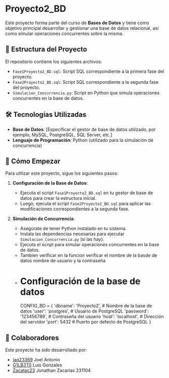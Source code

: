 # Proyecto2_BD

Este proyecto forma parte del curso de **Bases de Datos** y tiene como objetivo principal desarrollar y gestionar una base de datos relacional, así como simular operaciones concurrentes sobre la misma.

## 📂 Estructura del Proyecto

El repositorio contiene los siguientes archivos:

- `Fase1Proyecto2_BD.sql`: Script SQL correspondiente a la primera fase del proyecto.
- `Fase2Proyecto2_BD.sql`: Script SQL correspondiente a la segunda fase del proyecto.
- `Simulacion_Concurrencia.py`: Script en Python que simula operaciones concurrentes en la base de datos.

## 🛠️ Tecnologías Utilizadas

- **Base de Datos**: [Especificar el gestor de base de datos utilizado, por ejemplo, MySQL, PostgreSQL, SQL Server, etc.]
- **Lenguaje de Programación**: Python (utilizado para la simulación de concurrencia)

## 🚀 Cómo Empezar

Para utilizar este proyecto, sigue los siguientes pasos:

1. **Configuración de la Base de Datos**:
   - Ejecuta el script `Fase1Proyecto2_BD.sql` en tu gestor de base de datos para crear la estructura inicial.
   - Luego, ejecuta el script `Fase2Proyecto2_BD.sql` para aplicar las modificaciones correspondientes a la segunda fase.

2. **Simulación de Concurrencia**:
   - Asegúrate de tener Python instalado en tu sistema.
   - Instala las dependencias necesarias para ejecutar `Simulacion_Concurrencia.py` (si las hay).
   - Ejecuta el script para simular operaciones concurrentes en la base de datos.
   - Tambien verificar en la funcion verificar el nombre de la basde de datos nombre de usuario y la contraseña
   - # Configuración de la base de datos
      CONFIG_BD = {
    'dbname': 'Proyecto2',  # Nombre de la base de datos
    'user': 'postgres',            # Usuario de PostgreSQL
    'password': '123456789',          # Contraseña del usuario
    'host': 'localhost',           # Dirección del servidor
    'port': 5432                   # Puerto por defecto de PostgreSQL
}

## 🤝 Colaboradores

Este proyecto ha sido desarrollado por:

- [jaq23369](https://github.com/jaq23369) Joel Antonio
- [G1LB3T0](https://github.com/G1LB3T0) Luis Gonzales 
- [Zacatac23](https://github.com/Zacatac23) Jonathan Zacarias 231104


